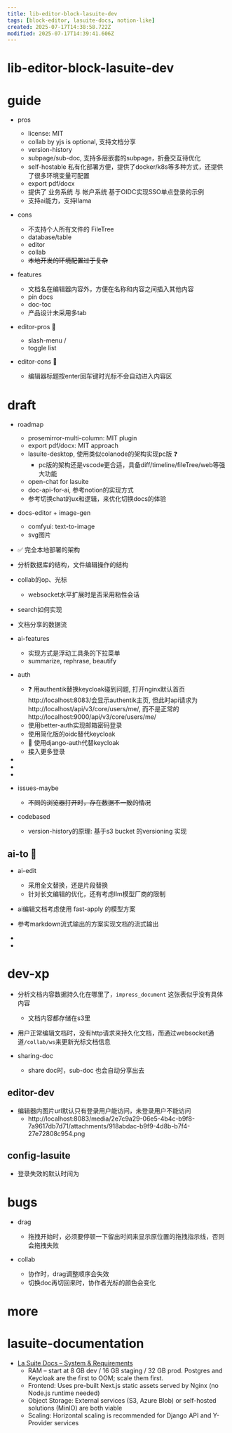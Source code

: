 ```yaml
---
title: lib-editor-block-lasuite-dev
tags: [block-editor, lasuite-docs, notion-like]
created: 2025-07-17T14:38:58.722Z
modified: 2025-07-17T14:39:41.606Z
---
```


# lib-editor-block-lasuite-dev

# guide
- pros
  - license: MIT
  - collab by yjs is optional, 支持文档分享
  - version-history
  - subpage/sub-doc, 支持多层嵌套的subpage，折叠交互待优化
  - self-hostable 私有化部署方便，提供了docker/k8s等多种方式，还提供了很多环境变量可配置
  - export pdf/docx
  - 提供了 业务系统 与 帐户系统 基于OIDC实现SSO单点登录的示例
  - 支持ai能力，支持llama

- cons
  - 不支持个人所有文件的 FileTree
  - database/table
  - editor
  - collab
  - ~~本地开发的环境配置过于复杂~~

- features
  - 文档名在编辑器内容外，方便在名称和内容之间插入其他内容
  - pin docs
  - doc-toc
  - 产品设计未采用多tab

- editor-pros 🌹
  - slash-menu /
  - toggle list
- editor-cons 🐛
  - 编辑器标题按enter回车键时光标不会自动进入内容区
# draft
- roadmap
  - prosemirror-multi-column: MIT plugin
  - export pdf/docx: MIT approach
  - lasuite-desktop, 使用类似colanode的架构实现pc版 ❓
    - pc版的架构还是vscode更合适，具备diff/timeline/fileTree/web等强大功能
  - open-chat for lasuite
  - doc-api-for-ai, 参考notion的实现方式
  - 参考切换chat的ux和逻辑，来优化切换docs的体验

- docs-editor  + image-gen
  - comfyui: text-to-image
  - svg图片

- ✅ 完全本地部署的架构

- 分析数据库的结构，文件编辑操作的结构

- collab的op、光标
  - websocket水平扩展时是否采用粘性会话

- search如何实现

- 文档分享的数据流

- ai-features
  - 实现方式是浮动工具条的下拉菜单
  - summarize, rephrase, beautify

- auth
  - ❓ 用authentik替换keycloak碰到问题, 打开nginx默认首页http://localhost:8083/会显示authentik主页, 但此时api请求为http://localhost/api/v3/core/users/me/, 而不是正常的 http://localhost:9000/api/v3/core/users/me/
  - 使用better-auth实现邮箱密码登录
  - 使用简化版的oidc替代keycloak
  - 🤔 使用django-auth代替keycloak
  - 接入更多登录

- 
- 
- 

- issues-maybe
  - ~~不同的浏览器打开时，存在数据不一致的情况~~

- codebased
  - version-history的原理: 基于s3 bucket 的versioning 实现

## ai-to 👾

- ai-edit
  - 采用全文替换，还是片段替换
  - 针对长文编辑的优化，还有考虑llm模型厂商的限制

- ai编辑文档考虑使用 fast-apply 的模型方案

- 参考markdown流式输出的方案实现文档的流式输出

- 
- 

# dev-xp
- 分析文档内容数据持久化在哪里了，`impress_document` 这张表似乎没有具体内容
  - 文档内容都存储在s3里

- 用户正常编辑文档时，没有http请求来持久化文档，而通过websocket通道`/collab/ws`来更新光标文档信息

- sharing-doc
  - share doc时，sub-doc 也会自动分享出去

## editor-dev

- 编辑器内图片url默认只有登录用户能访问，未登录用户不能访问
  - http://localhost:8083/media/2e7c9a29-06e5-4b4c-b9f8-7a9617db7d71/attachments/918abdac-b9f9-4d8b-b7f4-27e72808c954.png

## config-lasuite

- 登录失效的默认时间为
# bugs
- drag
  - 拖拽开始时，必须要停顿一下留出时间来显示原位置的拖拽指示线，否则会拖拽失败

- collab
  - 协作时，drag调整顺序会失效
  - 切换doc再切回来时，协作者光标的颜色会变化
# more

# lasuite-documentation
- [La Suite Docs – System & Requirements](https://github.com/suitenumerique/docs/blob/main/docs/system-requirements.md)
  - RAM – start at 8 GB dev / 16 GB staging / 32 GB prod. Postgres and Keycloak are the first to OOM; scale them first.
  - Frontend: Uses pre-built Next.js static assets served by Nginx (no Node.js runtime needed)
  - Object Storage: External services (S3, Azure Blob) or self-hosted solutions (MinIO) are both viable
  - Scaling: Horizontal scaling is recommended for Django API and Y-Provider services
